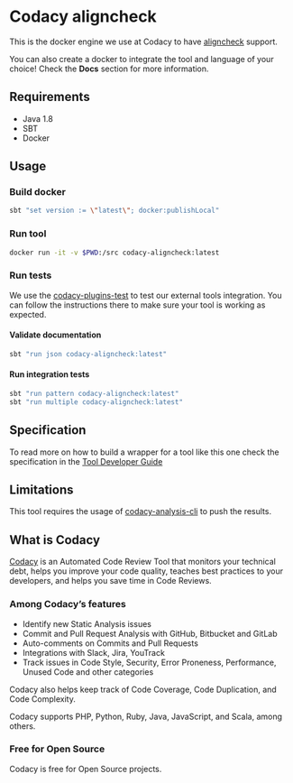 # Codacy aligncheck

This is the docker engine we use at Codacy to have [aligncheck](https://gitlab.com/opennota/check) support.

You can also create a docker to integrate the tool and language of your choice!
Check the **Docs** section for more information.

## Requirements

-   Java 1.8
-   SBT
-   Docker

## Usage

### Build docker

```sh
sbt "set version := \"latest\"; docker:publishLocal"
```

### Run tool

```sh
docker run -it -v $PWD:/src codacy-aligncheck:latest
```

### Run tests

We use the [codacy-plugins-test](https://github.com/codacy/codacy-plugins-test) to test our external tools integration.
You can follow the instructions there to make sure your tool is working as expected.

#### Validate documentation

```sh
sbt "run json codacy-aligncheck:latest"
```

#### Run integration tests

```sh
sbt "run pattern codacy-aligncheck:latest"
sbt "run multiple codacy-aligncheck:latest"
```

## Specification

To read more on how to build a wrapper for a tool like this one check the specification in the
[Tool Developer Guide](https://github.com/codacy/codacy-engine-scala-seed/blob/master/README.md#how-to-integrate-an-external-analysis-tool-on-codacy)

## Limitations

This tool requires the usage of [codacy-analysis-cli](https://github.com/codacy/codacy-analysis-cli) to push the results.

## What is Codacy

[Codacy](https://www.codacy.com/) is an Automated Code Review Tool that monitors your technical debt,
helps you improve your code quality, teaches best practices to your developers, and helps you save time in Code Reviews.

### Among Codacy’s features

-   Identify new Static Analysis issues
-   Commit and Pull Request Analysis with GitHub, Bitbucket and GitLab
-   Auto-comments on Commits and Pull Requests
-   Integrations with Slack, Jira, YouTrack
-   Track issues in Code Style, Security, Error Proneness, Performance, Unused Code and other categories

Codacy also helps keep track of Code Coverage, Code Duplication, and Code Complexity.

Codacy supports PHP, Python, Ruby, Java, JavaScript, and Scala, among others.

### Free for Open Source

Codacy is free for Open Source projects.
